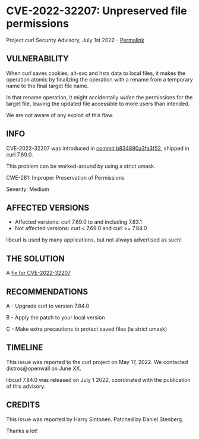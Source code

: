 CVE-2022-32207: Unpreserved file permissions
============================================

Project curl Security Advisory, July 1st 2022 -
[Permalink](https://curl.se/docs/CVE-2022-32207.html)

VULNERABILITY
-------------

When curl saves cookies, alt-svc and hsts data to local files, it makes the
operation atomic by finalizing the operation with a rename from a temporary
name to the final target file name.

In that rename operation, it might accidentally *widen* the permissions for
the target file, leaving the updated file accessible to more users than
intended.

We are not aware of any exploit of this flaw.

INFO
----

CVE-2022-32207 was introduced in [commit
b834890a3fa3f52](https://github.com/curl/curl/commit/b834890a3fa3f52), shipped
in curl 7.69.0.

This problem can be worked-around by using a strict umask.

CWE-281: Improper Preservation of Permissions

Severity: Medium

AFFECTED VERSIONS
-----------------

- Affected versions: curl 7.69.0 to and including 7.83.1
- Not affected versions: curl < 7.69.0 and curl >= 7.84.0

libcurl is used by many applications, but not always advertised as such!

THE SOLUTION
------------

A [fix for CVE-2022-32207](pending)

RECOMMENDATIONS
--------------

 A - Upgrade curl to version 7.84.0

 B - Apply the patch to your local version
 
 C - Make extra precautions to protect saved files (ie strict umask)
 
TIMELINE
--------

This issue was reported to the curl project on May 17, 2022. We contacted
distros@openwall on June XX.

libcurl 7.84.0 was released on July 1 2022, coordinated with the publication
of this advisory.

CREDITS
-------

This issue was reported by Harry Sintonen. Patched by Daniel Stenberg.

Thanks a lot!
